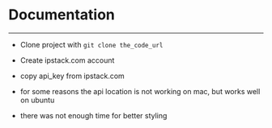 # Documentation 
---
- Clone project with ``git clone the_code_url``

- Create ipstack.com account 

- copy api_key from ipstack.com

- for some reasons the api location is not working on mac, but works well on ubuntu

- there was not enough time for better styling
